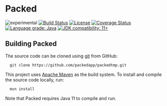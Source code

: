 Packed
======
![experimental](https://img.shields.io/badge/stability-work_in_progress-lightgrey.svg)
[![Build Status](https://api.travis-ci.org/packedapp/packedtmp.svg?branch=master)](https://travis-ci.org/packedapp/packedtmp) 
[![License](http://img.shields.io/:license-apache-blue.svg)](https://www.apache.org/licenses/LICENSE-2.0.html) 
[![Coverage Status](https://coveralls.io/repos/github/packedapp/packedtmp/badge.svg?branch=master)](https://coveralls.io/github/packedapp/packedtmp?branch=master)
[![Language grade: Java](https://img.shields.io/lgtm/grade/java/g/packedapp/packedtmp.svg?logo=lgtm&logoWidth=18)](https://lgtm.com/projects/g/packedapp/packedtmp/context:java)
[![JDK compatibility: 11+](https://img.shields.io/badge/JDK_compatibility-11+-blue.svg)](#)

Building Packed
---------------

The source code can be cloned using [git](http://git-scm.com/) from GitHub:

```
  git clone https://github.com/packedapp/packedtmp.git
```

This project uses [Apache Maven](https://maven.apache.org/) as the build system.
To install and compile the source code locally, run:

```
  mvn install
```

Note that Packed requires Java 11 to compile and run.
